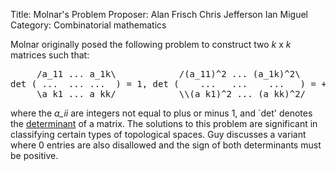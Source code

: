 Title:    Molnar's Problem
Proposer: Alan Frisch
          Chris Jefferson
          Ian Miguel
Category: Combinatorial mathematics

Molnar originally posed the following problem to construct two <em>k</em> x 
<em>k</em> matrices such that:
<pre>
     /a_11 ... a_1k\            /(a_11)^2 ... (a_1k)^2\
det ( ...  ... ...  ) = 1, det (    ...   ...    ...   ) = +/- 1
     \a_k1 ... a_kk/            \\(a_k1)^2 ... (a_kk)^2/
</pre>

where the <em>a_ii</em> are integers not equal to plus or minus 1, and `det'
denotes the <A HREF="http://mathworld.wolfram.com/Determinant.html">determinant</A>
of a matrix. The solutions to this problem are significant in classifying certain types
of topological spaces. Guy discusses a variant where 0 entries are also
disallowed and the sign of both determinants must be positive.